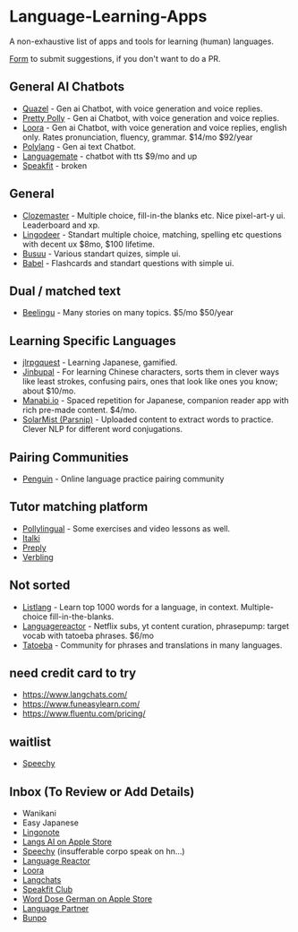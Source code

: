 # Language-Learning-Apps
A non-exhaustive list of apps and tools for learning (human) languages.

[Form](https://forms.gle/QWeqiGZbd5MijaZG8) to submit suggestions, if you don't want to do a PR.

## General AI Chatbots
- [Quazel](https://www.quazel.com/) - Gen ai Chatbot, with voice generation and voice replies.
- [Pretty Polly](https://www.prettypolly.app/) - Gen ai Chatbot, with voice generation and voice replies.
- [Loora](https://www.loora.ai/) - Gen ai Chatbot, with voice generation and voice replies, english only. Rates pronunciation, fluency, grammar. $14/mo $92/year
- [Polylang](https://polylang.ai/) - Gen ai text Chatbot.
- [Languagemate](https://languagemate.io) - chatbot with tts $9/mo and up
- [Speakfit](https://app.speakfit.club/) - broken

## General
- [Clozemaster](https://www.clozemaster.com/) - Multiple choice, fill-in-the blanks etc. Nice pixel-art-y ui. Leaderboard and xp.
- [Lingodeer](https://www.lingodeer.com/) - Standart multiple choice, matching, spelling etc questions with decent ux $8mo, $100 lifetime.
- [Busuu](https://www.busuu.com) - Various standart quizes, simple ui.
- [Babel](https://my.babel.com/) - Flashcards and standart questions with simple ui.

## Dual / matched text  
- [Beelingu](https://beelinguapp.com/) - Many stories on many topics. $5/mo $50/year

## Learning Specific Languages
- [jlrpgquest](https://brunchycafe.com/jlrpgquest) - Learning Japanese, gamified.
- [Jinbupal](https://jinbupal.com/) - For learning Chinese characters, sorts them in clever ways like least strokes, confusing pairs, ones that look like ones you know; about $10/mo.
- [Manabi.io](https://manabi.io) - Spaced repetition for Japanese, companion reader app with rich pre-made content. $4/mo.
- [SolarMist (Parsnip)](https://www.solarmist.net/) - Uploaded content to extract words to practice. Clever NLP for different word conjugations.

## Pairing Communities
- [Penguin](https://www.pengguin.com/) - Online language practice pairing community

## Tutor matching platform
- [Pollylingual](https://pollylingu.al/) - Some exercises and video lessons as well.
- [Italki](https://www.italki.com/)
- [Preply](https://preply.com/)
- [Verbling](https://www.verbling.com/)

## Not sorted
- [Listlang](https://www.listlang.com/) - Learn top 1000 words for a language, in context. Multiple-choice fill-in-the-blanks.
- [Languagereactor](https://www.languagereactor.com) - Netflix subs, yt content curation, phrasepump: target vocab with tatoeba phrases. $6/mo
- [Tatoeba](https://tatoeba.org/en) - Community for phrases and translations in many languages.


## need credit card to try
- https://www.langchats.com/
- https://www.funeasylearn.com/
- https://www.fluentu.com/pricing/

## waitlist
- [Speechy](https://speechy.ai/)

## Inbox (To Review or Add Details)
- Wanikani
- Easy Japanese
- [Lingonote](https://lingonote.com/)
- [Langs AI on Apple Store](https://apps.apple.com/us/app/langs-ai-language-learning/id1668639533?platform=iphone)
- [Speechy](https://speechy.ai/) (insufferable corpo speak on hn…)
- [Language Reactor](https://www.languagereactor.com/chatbot)
- [Loora](https://www.loora.ai/)
- [Langchats](https://www.langchats.com/)
- [Speakfit Club](https://www.speakfit.club/)
- [Word Dose German on Apple Store](https://apps.apple.com/us/app/word-dose-german-learn-german/id1668394314)
- [Language Partner](https://language-partner.anvil.app/)
- [Bunpo](https://bunpo.app/)
